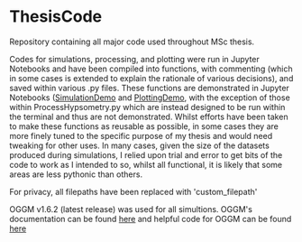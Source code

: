 # ThesisCode

Repository containing all major code used throughout MSc thesis. 

Codes for simulations, processing, and plotting were run in Jupyter Notebooks and have been compiled into functions, with commenting (which in some cases is extended to explain the rationale of various decisions), and saved within various .py files.
These functions are demonstrated in Jupyter Notebooks ([SimulationDemo](NotebookDemos/SimulationDemo.ipynb) and [PlottingDemo](NotebookDemos/PlottingDemo.ipynb), with the exception of those within ProcessHypsometry.py which are instead designed to be run within the terminal and thus are not demonstrated. 
Whilst efforts have been taken to make these functions as reusable as possible, in some cases they are more finely tuned to the specific purpose of my thesis and would need tweaking for other uses. In many cases, given the size of the datasets produced during simulations, I relied upon trial and error to get bits of the code to work as I intended to so, whilst all functional, it is likely that some areas are less pythonic than others. 

For privacy, all filepaths have been replaced with 'custom_filepath'

OGGM v1.6.2 (latest release) was used for all simultions.
OGGM's documentation can be found [here](https://docs.oggm.org/en/stable/) and helpful code for OGGM can be found [here](https://tutorials.oggm.org/stable/notebooks/welcome.html)
